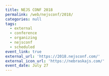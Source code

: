 ```yaml
---
title: NEJS CONF 2018
permalink: /web/nejsconf/2018/
categories: null
tags:
  - external
  - conference
  - organizing
  - nejsconf
  - scheduled
event_link: true
external_url: 'https://2018.nejsconf.com/'
external_icon_url: 'https://nebraskajs.com/'
event_date: July 27
---
```


